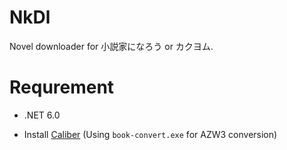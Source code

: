 # NkDl
Novel downloader for 小説家になろう or カクヨム.

# Requrement

- .NET 6.0

- Install [Caliber](https://calibre-ebook.com/download_windows) (Using `book-convert.exe` for AZW3 conversion)
